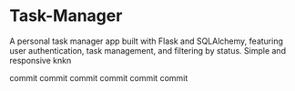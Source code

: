 # Task-Manager
A personal task manager app built with Flask and SQLAlchemy, featuring user authentication, task management, and filtering by status. Simple and responsive 
knkn

commit
commit
commit
commit
commit
commit
